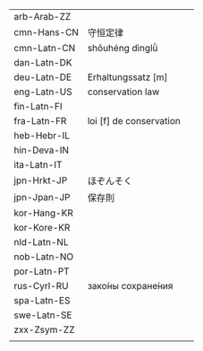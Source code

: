 | | | |
|-|-|-|
| arb-Arab-ZZ |  |  |
| cmn-Hans-CN | 守恒定律 |  |
| cmn-Latn-CN | shǒuhéng dìnglǜ |  |
| dan-Latn-DK |  |  |
| deu-Latn-DE | Erhaltungssatz [m] |  |
| eng-Latn-US | conservation law |  |
| fin-Latn-FI |  |  |
| fra-Latn-FR | loi [f] de conservation |  |
| heb-Hebr-IL |  |  |
| hin-Deva-IN |  |  |
| ita-Latn-IT |  |  |
| jpn-Hrkt-JP | ほぞんそく |  |
| jpn-Jpan-JP | 保存則 |  |
| kor-Hang-KR |  |  |
| kor-Kore-KR |  |  |
| nld-Latn-NL |  |  |
| nob-Latn-NO |  |  |
| por-Latn-PT |  |  |
| rus-Cyrl-RU | зако́ны сохране́ния |  |
| spa-Latn-ES |  |  |
| swe-Latn-SE |  |  |
| zxx-Zsym-ZZ |  |  |
|  |  |  |
